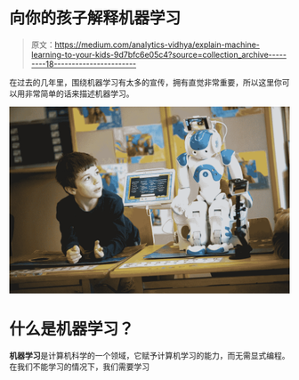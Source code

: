 # 向你的孩子解释机器学习

> 原文：<https://medium.com/analytics-vidhya/explain-machine-learning-to-your-kids-9d7bfc6e05c4?source=collection_archive---------18----------------------->

在过去的几年里，围绕机器学习有太多的宣传，拥有直觉非常重要，所以这里你可以用非常简单的话来描述机器学习。

![](img/a6ea0833a99db490ef3607520105eb9a.png)

# 什么是机器学习？

**机器学习**是计算机科学的一个领域，它赋予计算机学习的能力，而无需显式编程。
在我们不能学习的情况下，我们需要学习